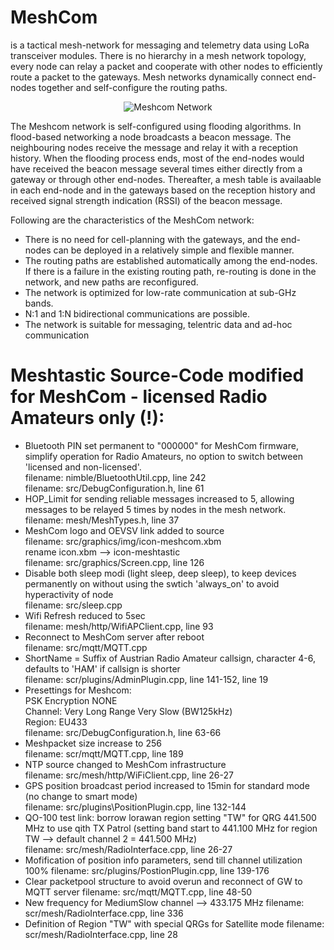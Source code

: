 # MeshCom 
is a tactical mesh-network for messaging and telemetry data using LoRa transceiver modules. There is no hierarchy in a mesh network topology, every node can relay a packet and cooperate with other nodes to efficiently route a packet to the gateways. Mesh networks dynamically connect end-nodes together and self-configure the routing paths.

<p align="center"><img src="images/meshcom_1.gif" alt="Meshcom Network"></p>

The Meshcom network is self-configured using flooding algorithms. In flood-based networking a node broadcasts a beacon message. The neighbouring nodes receive the message and relay it with a reception history. When the flooding process ends, most of the end-nodes would have received the beacon message several times either directly from a gateway or through other end-nodes. Thereafter, a mesh table is availaable in each end-node and in the gateways based on the reception history and received signal strength indication (RSSI) of the beacon message.

Following are the characteristics of the MeshCom network:
<ul>
<li>There is no need for cell-planning with the gateways, and the end-nodes can be deployed in a relatively simple and flexible manner.</li>

<li>The routing paths are established automatically among the end-nodes. If there is a failure in the existing routing path, re-routing is done in the network, and new paths are reconfigured.</li>

  <li>The network is optimized for low-rate communication at sub-GHz bands.</li>

  <li>N:1 and 1:N bidirectional communications are possible.</li>

  <li>The network is suitable for messaging, telentric data and ad-hoc communication</li>
</ul>

# Meshtastic Source-Code modified for MeshCom - licensed Radio Amateurs only (!):
* Bluetooth PIN set permanent to "000000" for MeshCom firmware, simplify operation for Radio Amateurs, no option to switch between 'licensed and non-licensed'.\
filename: nimble/BluetoothUtil.cpp, line 242\
    filename: src/DebugConfiguration.h, line 61
* HOP_Limit for sending reliable messages increased to 5, allowing messages to be relayed 5 times by nodes in the mesh network.\
filename: mesh/MeshTypes.h, line 37
* MeshCom logo and OEVSV link added to source\
filename: src/graphics/img/icon-meshcom.xbm\
rename icon.xbm --> icon-meshtastic\
filename: src/graphics/Screen.cpp, line 126
* Disable both sleep modi (light sleep, deep sleep), to keep devices permanently on without using the swtich 'always_on' to avoid hyperactivity of node\
filename: src/sleep.cpp
* Wifi Refresh reduced to 5sec\
filename: mesh/http/WifiAPClient.cpp, line 93
* Reconnect to MeshCom server after reboot\
filename: src/mqtt/MQTT.cpp
* ShortName = Suffix of Austrian Radio Amateur callsign, character 4-6, defaults to 'HAM' if callsign is shorter\
filename: scr/plugins/AdminPlugin.cpp, line 141-152, line 19
* Presettings for Meshcom:\
PSK Encryption NONE\
Channel: Very Long Range Very Slow (BW125kHz)\
Region: EU433\
filename: src/DebugConfiguration.h, line 63-66
* Meshpacket size increase to 256\
filename: scr/mqtt/MQTT.cpp, line 189
* NTP source changed to MeshCom infrastructure\
filename: src/mesh/http/WiFiClient.cpp, line 26-27
* GPS position broadcast period increased to 15min for standard mode (no change to smart mode)\
filename: src/plugins\PositionPlugin.cpp, line 132-144
* QO-100 test link: borrow lorawan region setting "TW" for QRG 441.500 MHz to use qith TX Patrol (setting band start to 441.100 MHz for region TW --> default channel 2 = 441.500 MHz)\
filename: src/mesh/RadioInterface.cpp, line 26-27
* Mofification of position info parameters, send till channel utilization 100%
filename: src/plugins/PostionPlugin.cpp, line 139-176
* Clear packetpool structure to avoid overun and reconnect of GW to MQTT server
filename: src/mqtt/MQTT.cpp, line 48-50
* New frequency for MediumSlow channel --> 433.175 MHz
filename: scr/mesh/RadioInterface.cpp, line 336
* Definition of Region "TW" with special QRGs for Satellite mode
filename: scr/mesh/RadioInterface.cpp, line 28


